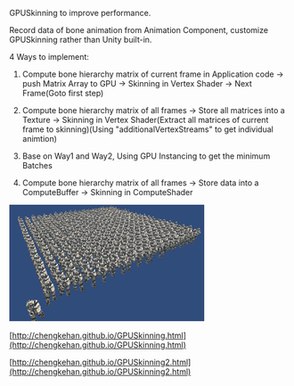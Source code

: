 GPUSkinning to improve performance.

Record data of bone animation from Animation Component, customize GPUSkinning rather than Unity built-in.

4 Ways to implement: 

1. Compute bone hierarchy matrix of current frame in Application code -> push Matrix Array to GPU -> Skinning in Vertex Shader -> Next Frame(Goto first step)

2. Compute bone hierarchy matrix of all frames -> Store all matrices into a Texture -> Skinning in Vertex Shader(Extract all matrices of current frame to skinning)(Using "additionalVertexStreams" to get individual animtion)

3. Base on Way1 and Way2, Using GPU Instancing to get the minimum Batches

4. Compute bone hierarchy matrix of all frames -> Store data into a ComputeBuffer -> Skinning in ComputeShader

![img](screenshot.gif)

[http://chengkehan.github.io/GPUSkinning.html](http://chengkehan.github.io/GPUSkinning.html)

[http://chengkehan.github.io/GPUSkinning2.html](http://chengkehan.github.io/GPUSkinning2.html)
